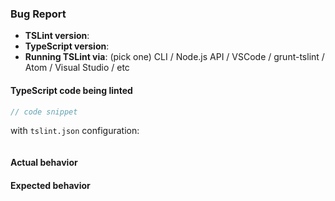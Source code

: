 ### Bug Report

-   **TSLint version**:
-   **TypeScript version**:
-   **Running TSLint via**: (pick one) CLI / Node.js API / VSCode / grunt-tslint / Atom / Visual Studio / etc

#### TypeScript code being linted

```ts
// code snippet
```

with `tslint.json` configuration:

```json

```

#### Actual behavior

#### Expected behavior
